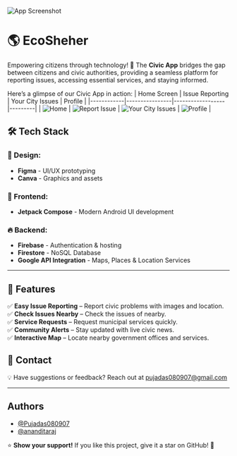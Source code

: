 

![App Screenshot](https://github.com/ananditaraj/EcoSheher/blob/main/banner.jpg)



# 🌎 EcoSheher

Empowering citizens through technology! 🚀 The **Civic App** bridges the gap between citizens and civic authorities, providing a seamless platform for reporting issues, accessing essential services, and staying informed.

Here’s a glimpse of our Civic App in action:
| Home Screen | Issue Reporting | Your City Issues | Profile |
|------------|----------------|------------------|---------|
| ![Home](https://github.com/ananditaraj/EcoSheher/blob/main/homepage.png) | ![Report Issue](https://github.com/ananditaraj/EcoSheher/blob/main/reportpage.png) | ![Your City Issues](https://github.com/ananditaraj/EcoSheher/blob/main/mycitypage.png) | ![Profile](https://github.com/ananditaraj/EcoSheher/blob/main/profilepage.png) |



## 🛠️ Tech Stack

### 🎨 Design:
- **Figma** - UI/UX prototyping
- **Canva** - Graphics and assets

### 📱 Frontend:
- **Jetpack Compose** - Modern Android UI development

### 🔥 Backend:
- **Firebase** - Authentication & hosting
- **Firestore** - NoSQL Database
- **Google API Integration** - Maps, Places & Location Services

---

## 🚀 Features

✅ **Easy Issue Reporting** – Report civic problems with images and location.  
✅ **Check Issues Nearby** – Check the issues of nearby.  
✅ **Service Requests** – Request municipal services quickly.  
✅ **Community Alerts** – Stay updated with live civic news.  
✅ **Interactive Map** – Locate nearby government offices and services.  


## 📧 Contact

💡 Have suggestions or feedback? Reach out at [pujadas080907@gmail.com](pujadas080907@gmail.com)

---
## Authors

- [@Pujadas080907](https://github.com/Pujadas080907)
- [@ananditaraj](https://github.com/ananditaraj)

⭐ **Show your support!** If you like this project, give it a star on GitHub! 🌟
